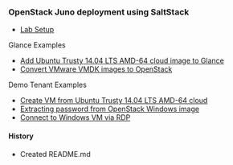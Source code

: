 
### OpenStack Juno deployment using SaltStack

- [Lab Setup](lab-setup.md#lab-setup)

Glance Examples
- [Add Ubuntu Trusty 14.04 LTS AMD-64 cloud image to Glance](#glance-images.md#add-ubuntu-trusty-1404-lts-amd-64-cloud-image-to-glance)  
- [Convert VMware VMDK images to OpenStack](#glance-images.md#convert-vmware-vmdk-images-to-openstack)

Demo Tenant Examples
- [Create VM from Ubuntu Trusty 14.04 LTS AMD-64 cloud](demo-tenant.md#create-vm-from-ubuntu-trusty-1404-lts-amd-64-cloud-image)
- [Extracting password from OpenStack Windows image](demo-tenant.md#extracting-password-from-openstack-windows-image)
- [Connect to Windows VM via RDP](demo-tenant.md#connect-to-windows-vm-via-rdp)



#### History
- Created README.md

